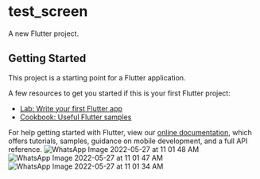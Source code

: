 # test_screen

A new Flutter project.

## Getting Started

This project is a starting point for a Flutter application.

A few resources to get you started if this is your first Flutter project:

- [Lab: Write your first Flutter app](https://flutter.dev/docs/get-started/codelab)
- [Cookbook: Useful Flutter samples](https://flutter.dev/docs/cookbook)

For help getting started with Flutter, view our
[online documentation](https://flutter.dev/docs), which offers tutorials,
samples, guidance on mobile development, and a full API reference.
![WhatsApp Image 2022-05-27 at 11 01 48 AM](https://user-images.githubusercontent.com/55174459/170636113-277da9f0-4337-46ef-8705-4f37e64c30d7.jpeg)
![WhatsApp Image 2022-05-27 at 11 01 47 AM](https://user-images.githubusercontent.com/55174459/170636129-58b555bc-375f-4788-bd70-c7fe77ceebaf.jpeg)
![WhatsApp Image 2022-05-27 at 11 01 34 AM](https://user-images.githubusercontent.com/55174459/170636140-7e46b148-b795-45ca-a504-3c5f3890f6c2.jpeg)
